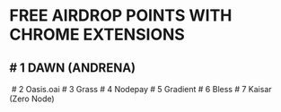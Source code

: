 <h1>FREE AIRDROP POINTS WITH CHROME EXTENSIONS</h1>
<h2># 1 DAWN (ANDRENA)</h2>
<img src="https://github.com/saitberki/FreeAirdropPoints/blob/main/Dawn.PNG?raw=true" alt=""/>
# 2 Oasis.oai
# 3 Grass
# 4 Nodepay
# 5 Gradient
# 6 Bless
# 7 Kaisar (Zero Node)
